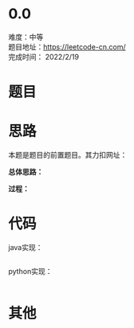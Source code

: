 # 0.0
难度：中等   
题目地址：https://leetcode-cn.com/   
完成时间：  2022/2/19   
# 题目


# 思路
本题是题目[]()的前置题目。其力扣网址：

**总体思路：**

**过程：**    

# 代码  
java实现：   
```

```
python实现：   
```

```
# 其他



